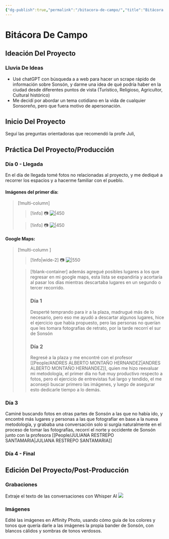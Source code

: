 ```yaml
---
{"dg-publish":true,"permalink":"/bitacora-de-campo/","title":"Bitácora De Campo","tags":["Ensayo"],"noteIcon":"","created":"2023-07-24T22:03:22.627-05:00","updated":"2023-08-10T17:20:36.900-05:00"}
---
```



# Bitácora De Campo

## Ideación Del Proyecto

### Lluvia De Ideas
- Usé chatGPT con búsqueda a a web para hacer un scrape rápido de información sobre Sonsón, y darme una idea de qué podría haber en la ciudad desde diferentes puntos de vista (Turístico, Religioso, Agricultor, Cultural histórico)
- Me decidí por abordar un tema cotidiano en la vida de cualquier Sonsoreño, pero que fuera motivo de apersonación.
## Inicio Del Proyecto
Seguí las preguntas orientadoras que recomendó la profe Juli, 
## Práctica Del Proyecto/Producción

### Día 0 - Llegada
En el día de llegada tomé fotos no relacionadas al proyecto, y me dediqué a recorrer los espacios y a hacerme familiar con el pueblo. 

#### Imágenes del primer día:
> [!multi-column]
> 
> > [!info] 📷
> > ![|450](https://i.imgur.com/aTOGWt2.png) 
> 
> > [!info] 📷
> > ![|450](https://i.imgur.com/bH8BNxh.png)
> > 

#### Google Maps:
> [!multi-column ]
> > [!info|wide-2] 📷
> > ![|550](https://i.imgur.com/WlWyS92.png)
> 
> > [!blank-container] 
> > además agregué posibles lugares a los que regresar en mi google maps, esta lista se expandiría y acortaría al pasar los días mientras descartaba lugares en un segundo o tercer recorrido.
> > ### Día 1
> > Desperté temprando para ir a la plaza, madrugué más de lo necesario, pero eso me ayudó a descartar algunos lugares, hice el ejercicio que había propuesto, pero las personas no querían que les tomara fotografías de retrato, por la tarde recorrí el sur de Sonsón 
> > ### Día 2
> > Regresé a la plaza y me encontré con el profesor [[People/ANDRES ALBERTO MONTAÑO HERNANDEZ\|ANDRES ALBERTO MONTAÑO HERNANDEZ]], quien me hizo reevaluar mi metodología, el primer día no fué muy productivo respecto a fotos, pero el ejercicio de entrevistas fué largo y tendido, el me aconsejó buscar primero las imágenes, y luego de asegurar esto dedicarle tiempo a lo demás.
> > 
> 
### Día 3

Caminé buscando fotos en otras partes de Sonsón a las que no había ido, y encontré más lugares y personas a las que fotografiar en base a la nueva metodología, y grababa una conversación solo si surgía naturalmente en el proceso de tomar las fotografías, recorrí el norte y occidente de Sonsón junto con la profesora [[People/JULIANA RESTREPO SANTAMARIA\|JULIANA RESTREPO SANTAMARIA]]
### Día 4 - Final

## Edición Del Proyecto/Post-Producción

### Grabaciones
Extraje el texto de las conversaciones con Whisper AI ![](https://i.imgur.com/BOBAeJA.png)

### Imágenes
Edité las imágenes en Affinity Photo, usando cómo guía de los colores y tonos que quería darle a las imágenes la propia bander de Sonsón, con blancos cálidos y sombras de tonos verdosos.


